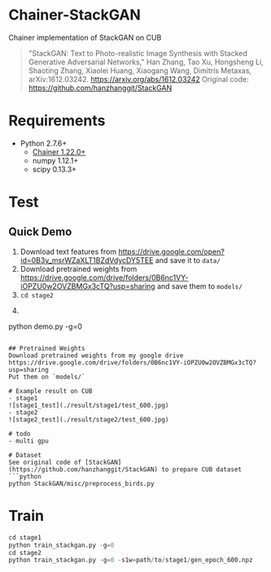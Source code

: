 # Chainer-StackGAN
Chainer implementation of StackGAN on CUB
>"StackGAN: Text to Photo-realistic Image Synthesis with Stacked Generative Adversarial Networks," Han Zhang, Tao Xu, Hongsheng Li, Shaoting Zhang, Xiaolei Huang, Xiaogang Wang, Dimitris Metaxas, arXiv:1612.03242.
https://arxiv.org/abs/1612.03242
>Original code: https://github.com/hanzhanggit/StackGAN

# Requirements
- Python 2.7.6+
  - [Chainer 1.22.0+](https://github.com/pfnet/chainer)
  - numpy 1.12.1+
  - scipy 0.13.3+

# Test
## Quick Demo 
1. Download text features from https://drive.google.com/open?id=0B3y_msrWZaXLT1BZdVdycDY5TEE and save it to `data/`
2. Download pretrained weights from https://drive.google.com/drive/folders/0B6nc1VY-iOPZU0w2OVZBMGx3cTQ?usp=sharing and save them to `models/` 
3. `cd stage2`
4. ```python
python demo.py -g=0
```

## Pretrained Weights
Download pretrained weights from my google drive
https://drive.google.com/drive/folders/0B6nc1VY-iOPZU0w2OVZBMGx3cTQ?usp=sharing
Put them on `models/`

# Example result on CUB
- stage1  
![stage1_test](./result/stage1/test_600.jpg)
- stage2  
![stage2_test](./result/stage2/test_600.jpg)

# todo
- multi gpu

# Dataset
See original code of [StackGAN](https://github.com/hanzhanggit/StackGAN) to prepare CUB dataset
```python
python StackGAN/misc/preprocess_birds.py
```

# Train
```python
cd stage1
python train_stackgan.py -g=0 
cd stage2
python train_stackgan.py -g=0 -s1w=path/to/stage1/gen_epoch_600.npz
```
